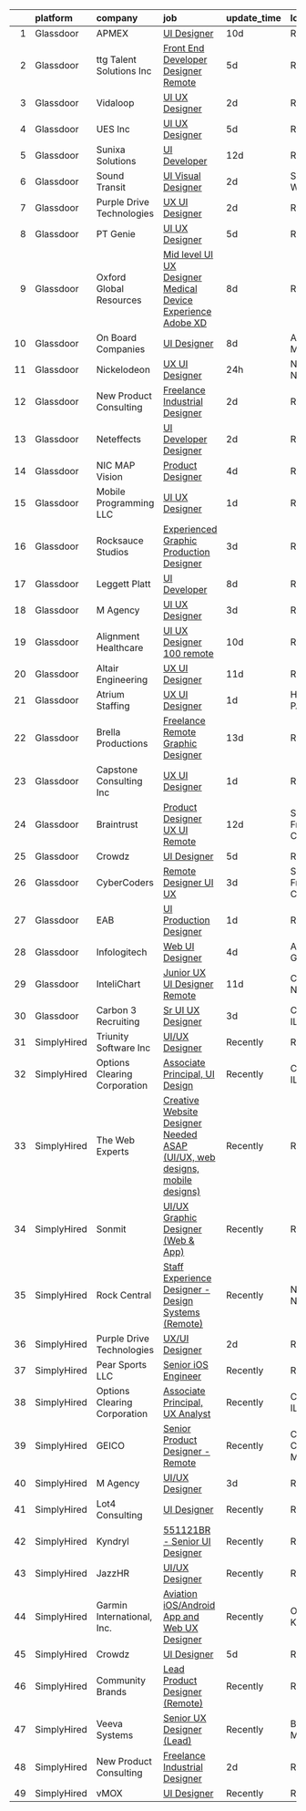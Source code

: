 

|    | platform    | company                      | job                                                                                                                                                                                                                                                                                                                                                                                                                                                                                                                                                                                                                                                                                                                                                                                                                                                                                                                                                                                                                                                                                                                                                                                                                                                                                                                                                                         | update_time   | location          |
|---:|:------------|:-----------------------------|:----------------------------------------------------------------------------------------------------------------------------------------------------------------------------------------------------------------------------------------------------------------------------------------------------------------------------------------------------------------------------------------------------------------------------------------------------------------------------------------------------------------------------------------------------------------------------------------------------------------------------------------------------------------------------------------------------------------------------------------------------------------------------------------------------------------------------------------------------------------------------------------------------------------------------------------------------------------------------------------------------------------------------------------------------------------------------------------------------------------------------------------------------------------------------------------------------------------------------------------------------------------------------------------------------------------------------------------------------------------------------|:--------------|:------------------|
|  1 | Glassdoor   | APMEX                        | [UI Designer](https://www.glassdoor.com/partner/jobListing.htm?pos=120&ao=1136043&s=58&guid=000001825306fbadbcda5c43e0c3f225&src=GD_JOB_AD&t=SR&vt=w&cs=1_648343dd&cb=1659250343125&jobListingId=1008017182181&jrtk=3-0-1g99gduudkbnb801-1g99gduuvihn5800-7b77dcec8923c3c5-)                                                                                                                                                                                                                                                                                                                                                                                                                                                                                                                                                                                                                                                                                                                                                                                                                                                                                                                                                                                                                                                                                                | 10d           | Remote            |
|  2 | Glassdoor   | ttg Talent Solutions  Inc    | [Front End Developer Designer  Remote ](https://www.glassdoor.com/partner/jobListing.htm?pos=111&ao=1110586&s=58&guid=000001825306fbadbcda5c43e0c3f225&src=GD_JOB_AD&t=SR&vt=w&ea=1&cs=1_1d8bcf87&cb=1659250343125&jobListingId=1008028422013&cpc=9908D8D4413DBB8A&jrtk=3-0-1g99gduudkbnb801-1g99gduuvihn5800-c6f6f710d0464853--6NYlbfkN0AUiX3sHKqZN5jl4IsPDtY0khgZWcQ8wFhqB-G_96asve0MCvcbNf7SqkXrWUp1jmlIKT-YA5EnAtLioeaeQoOKV_opw6rbp9AGBOYrP49pG8KxM9-ggLJjVDydvwhqqrlEgCuu3JEj6b5UDQLIovkPiQuBiQRadGHWa_EhVLlmNj427a0YfbHVDPeMNvrStIwlri8aFa9f9nYh1LRiZnG76WIkxSU-AqIBDfPRZhcq4UIUwP2zq920T5q8GOTQpDARZRhtaXqWUXrPJgeqguwf1EmgIz9C3-YkseNEu75KTqcZgzlZqQxoTGGOxf10ZoVBIUg9xRipzAEK25FR8zdgrM5fhZytKzoQFypVJ0RXf5aKmhAvgbnwQr7aG5QrC7_1KCRrlkbao3GGWOXm8Y-yGuM4QBJSQt6GssckmBtqgapLAvgIj9XNXOsNDk3v8KGxmhH1msbIL9xaGO38A-juTIusdMnAK2D9hJ5Jy7ADtqd76WZH_SDdvlpbgb1T3d_30_4QjesthfmsxJEjD_s4)                                                                                                                                                                                                                                                                                                                                                                                                                                                                            | 5d            | Remote            |
|  3 | Glassdoor   | Vidaloop                     | [UI UX Designer](https://www.glassdoor.com/partner/jobListing.htm?pos=116&ao=1136043&s=58&guid=000001825306fbadbcda5c43e0c3f225&src=GD_JOB_AD&t=SR&vt=w&ea=1&cs=1_271dd128&cb=1659250343125&jobListingId=1008036959626&jrtk=3-0-1g99gduudkbnb801-1g99gduuvihn5800-eac5e39a01304a6b-)                                                                                                                                                                                                                                                                                                                                                                                                                                                                                                                                                                                                                                                                                                                                                                                                                                                                                                                                                                                                                                                                                        | 2d            | Remote            |
|  4 | Glassdoor   | UES  Inc                     | [UI UX Designer](https://www.glassdoor.com/partner/jobListing.htm?pos=130&ao=1136043&s=58&guid=000001825306fbadbcda5c43e0c3f225&src=GD_JOB_AD&t=SR&vt=w&cs=1_30b440c9&cb=1659250343131&jobListingId=1008029359731&jrtk=3-0-1g99gduudkbnb801-1g99gduuvihn5800-ce9df08cbaca7a54-)                                                                                                                                                                                                                                                                                                                                                                                                                                                                                                                                                                                                                                                                                                                                                                                                                                                                                                                                                                                                                                                                                             | 5d            | Remote            |
|  5 | Glassdoor   | Sunixa Solutions             | [UI Developer](https://www.glassdoor.com/partner/jobListing.htm?pos=122&ao=1136043&s=58&guid=000001825306fbadbcda5c43e0c3f225&src=GD_JOB_AD&t=SR&vt=w&ea=1&cs=1_a9860f82&cb=1659250343126&jobListingId=1008012122621&jrtk=3-0-1g99gduudkbnb801-1g99gduuvihn5800-3b9e69a774b89b5e-)                                                                                                                                                                                                                                                                                                                                                                                                                                                                                                                                                                                                                                                                                                                                                                                                                                                                                                                                                                                                                                                                                          | 12d           | Remote            |
|  6 | Glassdoor   | Sound Transit                | [UI Visual Designer](https://www.glassdoor.com/partner/jobListing.htm?pos=126&ao=1136043&s=58&guid=000001825306fbadbcda5c43e0c3f225&src=GD_JOB_AD&t=SR&vt=w&cs=1_fae8f810&cb=1659250343126&jobListingId=1008036051864&jrtk=3-0-1g99gduudkbnb801-1g99gduuvihn5800-a6f49e992defb627-)                                                                                                                                                                                                                                                                                                                                                                                                                                                                                                                                                                                                                                                                                                                                                                                                                                                                                                                                                                                                                                                                                         | 2d            | Seattle, WA       |
|  7 | Glassdoor   | Purple Drive Technologies    | [UX UI Designer](https://www.glassdoor.com/partner/jobListing.htm?pos=112&ao=1136043&s=58&guid=000001825306fbadbcda5c43e0c3f225&src=GD_JOB_AD&t=SR&vt=w&ea=1&cs=1_829beacd&cb=1659250343124&jobListingId=1008035630346&jrtk=3-0-1g99gduudkbnb801-1g99gduuvihn5800-fb7694bc27daac12-)                                                                                                                                                                                                                                                                                                                                                                                                                                                                                                                                                                                                                                                                                                                                                                                                                                                                                                                                                                                                                                                                                        | 2d            | Remote            |
|  8 | Glassdoor   | PT Genie                     | [UI UX Designer](https://www.glassdoor.com/partner/jobListing.htm?pos=127&ao=1136043&s=58&guid=000001825306fbadbcda5c43e0c3f225&src=GD_JOB_AD&t=SR&vt=w&ea=1&cs=1_414f4eac&cb=1659250343130&jobListingId=1008028493216&jrtk=3-0-1g99gduudkbnb801-1g99gduuvihn5800-e4c7a1b4a49d41da-)                                                                                                                                                                                                                                                                                                                                                                                                                                                                                                                                                                                                                                                                                                                                                                                                                                                                                                                                                                                                                                                                                        | 5d            | Remote            |
|  9 | Glassdoor   | Oxford Global Resources      | [Mid level UI UX Designer  Medical Device Experience Adobe XD ](https://www.glassdoor.com/partner/jobListing.htm?pos=110&ao=1110586&s=58&guid=000001825306fbadbcda5c43e0c3f225&src=GD_JOB_AD&t=SR&vt=w&ea=1&cs=1_3385f359&cb=1659250343125&jobListingId=1008023314640&cpc=FD1C1DA32C38CFA7&jrtk=3-0-1g99gduudkbnb801-1g99gduuvihn5800-0501b490d8cbc3bc--6NYlbfkN0D38dVY1HiwVlRJ2sgHwoll4iKvb8KzfDOOcqRKKsqQYBdEVI9w2agCyPdJw2s4TQrHJi1On-z-yiBahiLhPRa_zZ-92LhNu5GT_njQ3i7ILmra3Dcgk1GWIchEfEykBti8ThaLnn9OdaIUlkdfeEBRo3WKX8y3LtebUQZcR6C-qSHdhmWqPgXdvTrRcde3nRFBsaEgNKz5CpW6Y1XkFbJiwYZp4HKRoiGlgrVnNXuD9nKj7uptinjN7wOBuP6NLQffpNhpQxIod78s4IQtYD1ym_z-KDh9YZkf-XLJX6wD8Hc509_tYgzJetMss8TXztVWUjrEPA-Y_XRe3lMbjQr7R69fGKBDU3YxWE9haGSXpPSSepbPWJEsAKXJiIMsP4OgEDgojZwZWOEvfqabPN3N_dztzjt0_ZAqw9Jcoz-qtnrPN2Yv9jg3ZqvjbcUYWjMDGFPGr4a-5MeOEgwu2TnZDRiiUxJpBF1J5ym4OvGuKX1SJmMxPfHgDAIIQAJkrY4Doyj6SQsnG8C7d76iXKKoOumWj-jGe-fOp6xHukYcsCGAX02t2ROy)                                                                                                                                                                                                                                                                                                                                                                                                                    | 8d            | Remote            |
| 10 | Glassdoor   | On Board Companies           | [UI Designer](https://www.glassdoor.com/partner/jobListing.htm?pos=106&ao=1110586&s=58&guid=000001825306fbadbcda5c43e0c3f225&src=GD_JOB_AD&t=SR&vt=w&ea=1&cs=1_88ce8140&cb=1659250343124&jobListingId=1008023615622&cpc=7F6F94E2229B3AB5&jrtk=3-0-1g99gduudkbnb801-1g99gduuvihn5800-d1dcd01694e7ece7--6NYlbfkN0BwmVxVIPFI6jVVTU-wKul8v4wplmAs_8WNhyHQXkJf7J0VZjFkcY1ok6dUW_G1Po_ZKb649Y8Sh55GqztxlkUEhAmxGoxlMD5Q3IZ-nyIWj21Dr30oqFOoCljau9HGFzDg4FAzckShMLHECwnjMmf1Lm5i2TSa-J0ddll2-v8wKBcW8OvMdqyVguAeeCES05pd152EMEfZWW4H9v29GKzTt4cUTlmjcI3Ym6a8jp0l5Q6sTDyKXvyaegmjp-_qFIISHsqLUHioNHfHGAt8Lv40XJkqOHnH7Me6rIEXTzuJ9O672s-SW0clWe1gKdeYcheqFrCwiTo4M5aI5Fl8taVfXVBo6FGmFczl2Jr3RTkEKtNo4qrnqKuRKaWGvFGXxWmYAJcud_Lh3kRzjy43twt8F2DMZAGYhLujYHm0xjKD1j4SUoJQc5ITm5rR5F2zr20fHncnZ_EYSel0E55ZkYg6T7PsolNh9fGn2ML_JUiJrH2KB-R6ExKaO2OB_RMdzYe3XU0p-xlXrwXz-sK2gledI7u9vcZp5qZPLnw9sQXdVSiofETI0ptfs2f6L2UjXunFOn585MvZcpgRADZhX7ntpVLRS7fjhwAkTcCHzFOqRdBvEQr4doT0iAqa4queTdOxpt-J1_u_LXKSdeV-DaDqkH44feME1V3n3P-71agVd6UuHQT6VdJr9c81EMvlUsUODjDukYuq5ed5Io1ZqOM4tjtGWdvfGOjyzqXdvU7j7O1o-ZWtbNU2Nd0uXsdNTsusRp1dOfj8hl5S_jiqYRI2v-GBJK9GzEzXbnWBfeZcOqTvjazJkeB613zi9SYdhRjefAGOMsH9O1JK27sg6ng6qJadCSLMNHpnGlUUV_6G5nuX2qYbEkQ1ijJQ6tG5WxBO4fFg0p3rCU_f0WozglYjkqG-FdZaYOSUt2JtmphnZsg5MYUQYkjV8-lrB6zZtWVYG7l0a7-UTJa0bSD_zZz490Jfzlog68Q0aqOMBtIueX5hAEipwEG6)      | 8d            | Anoka, MN         |
| 11 | Glassdoor   | Nickelodeon                  | [UX UI Designer](https://www.glassdoor.com/partner/jobListing.htm?pos=129&ao=1136043&s=58&guid=000001825306fbadbcda5c43e0c3f225&src=GD_JOB_AD&t=SR&vt=w&cs=1_99d84df5&cb=1659250343131&jobListingId=1008039877288&jrtk=3-0-1g99gduudkbnb801-1g99gduuvihn5800-73835aa837e63ee0-)                                                                                                                                                                                                                                                                                                                                                                                                                                                                                                                                                                                                                                                                                                                                                                                                                                                                                                                                                                                                                                                                                             | 24h           | New York, NY      |
| 12 | Glassdoor   | New Product Consulting       | [Freelance Industrial Designer](https://www.glassdoor.com/partner/jobListing.htm?pos=113&ao=1136043&s=58&guid=000001825306fbadbcda5c43e0c3f225&src=GD_JOB_AD&t=SR&vt=w&ea=1&cs=1_a257b486&cb=1659250343125&jobListingId=1008036088748&jrtk=3-0-1g99gduudkbnb801-1g99gduuvihn5800-2ab0118986f65696-)                                                                                                                                                                                                                                                                                                                                                                                                                                                                                                                                                                                                                                                                                                                                                                                                                                                                                                                                                                                                                                                                         | 2d            | Remote            |
| 13 | Glassdoor   | Neteffects                   | [UI Developer Designer](https://www.glassdoor.com/partner/jobListing.htm?pos=101&ao=1110586&s=58&guid=000001825306fbadbcda5c43e0c3f225&src=GD_JOB_AD&t=SR&vt=w&ea=1&cs=1_204cc2b6&cb=1659250343123&jobListingId=1008035815652&cpc=F41FEAB56D215062&jrtk=3-0-1g99gduudkbnb801-1g99gduuvihn5800-20f55369306aed9b--6NYlbfkN0DkPptDrJXidHbiX_cAZqY1TBO6BcohTQUDFYyXRozAXCnWqtX7QyrzcYv9EndguHV_IYNUs5ck1ZNkV2z6i7iiuV4OTGKyI1osLRjBbT2zRg4N75k-chFUjmQzO5tawvSTDDEFL-1qL0mLp-23FXEbeegyyD85pNTeJpus-BFdAfUuFZdR2HcO4ROzt9wEwVjQbO5jT8VwvdRLbzQDT4a2MWhRtUNSNe0Y46l7PG7qLQm8MhT2Tg-WJfQgH4m_vYwr5WiZB-ovzqaP1Yit7hpakQM2totk6GJHi0oBfxoeFxhIezFVteZGFwVP8yOTf82AxfqqIDb84Gz_aNDWsbGQSUbXhmUL9NfmQh3Bx1GUX2drZoJ1YySWnBp4SYEFI-_Oe12B5Pfpa0FUslrgBD1aFBUIsMx00VjatxK7p68uf0cOlEwtX8HkFjMye9aXI35xWhC56Iu23rn_XFcyvwjCle_QWicTKPpv9qZg0Sz7IzIb8uOb_kuXIe-NFRkpQ2o%3D)                                                                                                                                                                                                                                                                                                                                                                                                                                                                                                              | 2d            | Remote            |
| 14 | Glassdoor   | NIC MAP Vision               | [Product Designer](https://www.glassdoor.com/partner/jobListing.htm?pos=103&ao=1110586&s=58&guid=000001825306fbadbcda5c43e0c3f225&src=GD_JOB_AD&t=SR&vt=w&cs=1_37729e0b&cb=1659250343123&jobListingId=1008030867814&cpc=0FE1F5EA2BC84A01&jrtk=3-0-1g99gduudkbnb801-1g99gduuvihn5800-60d9eec4c2205df8--6NYlbfkN0AtsoojotSgbIPhmq4zAQgMxAsohilgvjj0WpDAr-D6-AN6xsHP4aec7gX_7i4O97P3euTb_mLS8EUjoViJCSDtRmeG4FYVXE0XYZobGSwhO6ncyfoaangJZqhXvNaJS6aC5NqmmPwJE0D8kR8HMLaUlxRM5YxzX2UJqgW3lwv5sCS5HadJjfdx63sk4VwrECTa8fsviSXv_8V6HiJjD29xZXYZpqGRPAkL7EJ9xSh4E2wkcRBCdYTe337ZCk1xyLTagHrOh1VJAWhAZliEsNsVEqJMnvVdcL8H1zK5ulD_92kcd1Y0lmNiqnS22BdYJKs6M4cX6TLHlCVL1H61QnLr7fVcsJPUFtOyiqkwsZyEpVkD__grSijzF8ByOGwAOtdZ1EvxY7BkXTaVrgoMCTbV9yTvUIPrDdRtSMxjjvbXxTKTfOkPBwPpI8RbkdMydsSr5W4VsFiesl1ZMpHZlEa2t7snAeE-6V_Iaa-SKz9t3yyWC4mNy3-XUFTXrf9Ggt7aJVuDOpnq2JPPxJClmsSkrXCjbNLiU7Ij7-h0vyDpMg%3D%3D)                                                                                                                                                                                                                                                                                                                                                                                                                                                                          | 4d            | Remote            |
| 15 | Glassdoor   | Mobile Programming LLC       | [UI UX Designer](https://www.glassdoor.com/partner/jobListing.htm?pos=119&ao=1136043&s=58&guid=000001825306fbadbcda5c43e0c3f225&src=GD_JOB_AD&t=SR&vt=w&ea=1&cs=1_d5a0cf0c&cb=1659250343125&jobListingId=1008037441969&jrtk=3-0-1g99gduudkbnb801-1g99gduuvihn5800-3f6b97a06b8e5a2a-)                                                                                                                                                                                                                                                                                                                                                                                                                                                                                                                                                                                                                                                                                                                                                                                                                                                                                                                                                                                                                                                                                        | 1d            | Remote            |
| 16 | Glassdoor   | Rocksauce Studios            | [Experienced Graphic   Production Designer](https://www.glassdoor.com/partner/jobListing.htm?pos=104&ao=1110586&s=58&guid=000001825306fbadbcda5c43e0c3f225&src=GD_JOB_AD&t=SR&vt=w&ea=1&cs=1_9c8b1198&cb=1659250343124&jobListingId=1008033520463&cpc=FAE5E775D180B2FB&jrtk=3-0-1g99gduudkbnb801-1g99gduuvihn5800-1efa8155e4fb7b2c--6NYlbfkN0DukAwDndutArnS8OT3znlJ-TW2KpK_7rZjO0LfXc6UVBiO-8LSPHd95fxw9EE9dqLQUN4La8Iz2lxiLZTyACaQzmvMgZnLmiiD4ovpuApu50jSRvdiNNOTgCcnHojQFB59xjwSAnCtH0Xb8I7jQuQeA6k0kIon-6YO4_kxONUogjdzD6GeNT9kA1w1QNPpPx4mMcQUuDRbKtphONG12JyJRHzWjBD66lSw2d1Xu4ZCdrTGPIFkCjJSgNwi6mZfHguWcNK7iebiF9DzlFuPwHERA-y5fpXmAER_cJ5bG17-4Y5peL1xSiB0aTR5xooaSqaqYrtcfGm3ffIKyEESwMGr343F-RL7KK2Cwvi2NS0ZBSeYeAmaO1acLnbaj2u9bE9yd7G_CQk0OF5Gu641d1JqZMXnqHd_Iv-5SC6m3yTB2o0bZLveH-W6HvbqBTGHhwN2VtrfvrZsGUzCV8obO3Os_--GK939h89497PSyf90ykm_ezVyX-cA-v5ADkgJpwz1J96sjzJ7ITnpah6n80p1)                                                                                                                                                                                                                                                                                                                                                                                                                                                                        | 3d            | Remote            |
| 17 | Glassdoor   | Leggett   Platt              | [UI Developer](https://www.glassdoor.com/partner/jobListing.htm?pos=117&ao=1136043&s=58&guid=000001825306fbadbcda5c43e0c3f225&src=GD_JOB_AD&t=SR&vt=w&cs=1_9a710b5b&cb=1659250343125&jobListingId=1008023905762&jrtk=3-0-1g99gduudkbnb801-1g99gduuvihn5800-74fb0160846daa3e-)                                                                                                                                                                                                                                                                                                                                                                                                                                                                                                                                                                                                                                                                                                                                                                                                                                                                                                                                                                                                                                                                                               | 8d            | Remote            |
| 18 | Glassdoor   | M Agency                     | [UI UX Designer](https://www.glassdoor.com/partner/jobListing.htm?pos=121&ao=1136043&s=58&guid=000001825306fbadbcda5c43e0c3f225&src=GD_JOB_AD&t=SR&vt=w&ea=1&cs=1_076e84b0&cb=1659250343126&jobListingId=1008033168767&jrtk=3-0-1g99gduudkbnb801-1g99gduuvihn5800-969222d91d368c97-)                                                                                                                                                                                                                                                                                                                                                                                                                                                                                                                                                                                                                                                                                                                                                                                                                                                                                                                                                                                                                                                                                        | 3d            | Remote            |
| 19 | Glassdoor   | Alignment Healthcare         | [UI UX Designer  100  remote ](https://www.glassdoor.com/partner/jobListing.htm?pos=115&ao=1136043&s=58&guid=000001825306fbadbcda5c43e0c3f225&src=GD_JOB_AD&t=SR&vt=w&ea=1&cs=1_2d56183a&cb=1659250343125&jobListingId=1008017827934&jrtk=3-0-1g99gduudkbnb801-1g99gduuvihn5800-6f75403b94236db2-)                                                                                                                                                                                                                                                                                                                                                                                                                                                                                                                                                                                                                                                                                                                                                                                                                                                                                                                                                                                                                                                                          | 10d           | Remote            |
| 20 | Glassdoor   | Altair Engineering           | [UX UI Designer](https://www.glassdoor.com/partner/jobListing.htm?pos=125&ao=1136043&s=58&guid=000001825306fbadbcda5c43e0c3f225&src=GD_JOB_AD&t=SR&vt=w&ea=1&cs=1_380d7f71&cb=1659250343130&jobListingId=1008014501825&jrtk=3-0-1g99gduudkbnb801-1g99gduuvihn5800-40422d01b9dad0ef-)                                                                                                                                                                                                                                                                                                                                                                                                                                                                                                                                                                                                                                                                                                                                                                                                                                                                                                                                                                                                                                                                                        | 11d           | Remote            |
| 21 | Glassdoor   | Atrium Staffing              | [UX   UI Designer](https://www.glassdoor.com/partner/jobListing.htm?pos=109&ao=1110586&s=58&guid=000001825306fbadbcda5c43e0c3f225&src=GD_JOB_AD&t=SR&vt=w&ea=1&cs=1_c25afd25&cb=1659250343124&jobListingId=1008038413751&cpc=654405A9B1E0A9F5&jrtk=3-0-1g99gduudkbnb801-1g99gduuvihn5800-62716c1396a6e25e--6NYlbfkN0AJVhJRw9wUHBCF8R8adMoLXwMaKLwknIknnYTuOdK23DV61sywQ-0eW2S9AdR6i3eO8sZ_HT6-xaMEO1UVDwpn9gVyJ1UBSkedu8dPe1jAv0sQqYJY5inB4lXmIY9xs8eBw5ux5s1I4wwnMWJDSM8rl29Pj01000U4jkrJW1Ot_4wUBU3SYuGKICnrqmpxZCVYHyIwVKQ_GuRXz2WFRxD-HT5xaNkUxm7f-wxCD5HvnRmKEPlVel54223tvHO5YjBv5JJBMrRLjYDq7WYRRRj0smJNd2hMqTtmJVAgnxGAVYgGdJIKip-nzqs9ImRCHat07M13GGHdWU2pWZIrtIN4u_IbOnWw-byQJrh-n1WS8ktRP5I9TBedQfOO8Rx2iN2586WniwWvgutW01J7JL7EKG8gz2bVhlOloilPvVCtxPgUyZus9gahC3uPALFiPrWgtNLiU-gBlk5yMTILgz-nL27Qa-cpOFHLsa8JXhJ3fKMCDmhUzZIGA68I-n_aBgMXhIjFEHVP9zWTe929X1asJiZjozPHUoju8hJngGgyeD9b9TLv_uS-W3P3L5MxWF2wleoXb6WfXnrt9CGf8eI65uQAdi4PbbIqWhVfxlmBGcVR0nnSs5DA_rc7Iedsrsx9mzc2zQG4kqcRh6d5n-lr2Eb6EXC4Ok621xJgjfzGy3yzL1oZhmgWH3XPPkcjpWzJN9ArPH1EFoOtWkC7l7MF2wAgAe50i-V2YGOwqRZ4QdrYMQYd3HzzSnpMGVTtOMxKnX1WrwMSL8fGZ-qxjP9EfcRypFp8jkd7_mTst8Y4PBsb4yz3TqsGYGK5j4R1lMKTbfV9foCVY_bOsCT0y_8Jenuw1YeeCK67CkrOVMOXIIa8KEbQfP0N9nSVBNdHBauWsN4xUxJGJD1QrNbhqmDGO91wKLJhQpsrR_9wiiJnZm26tMOs7RdbZRX2ykQneJN2z8ghM9AU72tAc6_cMOil18aT1gThfQF3pgX3uaI9xvs0u85_j862) | 1d            | Horsham, PA       |
| 22 | Glassdoor   | Brella Productions           | [Freelance Remote Graphic Designer](https://www.glassdoor.com/partner/jobListing.htm?pos=124&ao=1136043&s=58&guid=000001825306fbadbcda5c43e0c3f225&src=GD_JOB_AD&t=SR&vt=w&ea=1&cs=1_6469bcdf&cb=1659250343126&jobListingId=1008011290510&jrtk=3-0-1g99gduudkbnb801-1g99gduuvihn5800-6238be48ac6c1cd6-)                                                                                                                                                                                                                                                                                                                                                                                                                                                                                                                                                                                                                                                                                                                                                                                                                                                                                                                                                                                                                                                                     | 13d           | Remote            |
| 23 | Glassdoor   | Capstone Consulting Inc      | [UX UI Designer](https://www.glassdoor.com/partner/jobListing.htm?pos=102&ao=1110586&s=58&guid=000001825306fbadbcda5c43e0c3f225&src=GD_JOB_AD&t=SR&vt=w&ea=1&cs=1_89b62fa2&cb=1659250343123&jobListingId=1008038023907&cpc=7E69D0A57279CD4B&jrtk=3-0-1g99gduudkbnb801-1g99gduuvihn5800-af061ea4a5cfc7b6--6NYlbfkN0B96V2X-ktcizmBETSpagECMuEmqz18d3bUfhM7kAXLffEXIEXFlRommVREmklqT0anZiBABEpXDNg3k9unyGK1ffV2YTkEWnCH4PrhuVsEdUG8WAGdHXvJhRiTukQ_sg1Aq7yQttyJVRn-YytSIbCZv_8IzO-XH5oy1KXeU3pHyBx37dGttXdNWWx-fQNHXJ8yfoulTOhigf6KGxLv5MEPPT4vlPoQ0oJiByl_NPSYPpbyj89AiaKeGc183PHCncQKG6Qsc91p0LeoyYainl12wLu9XWzCvqq2Q9EsRZqIvozF0RLigQqT4m9zFkK4D8OvFO_4qCZiLytpa90p6xljQdBd_sUcEM_MNsxncH2bXXpB7_FXMIcEuL5cGuLeD8EAdkC5Ux5qxV_--la05QelP7cq_Jp0qVnMVRvfnUaR84WQ2xmieYvDUysnruyhy9TTJ5HBUch1eFfwzEW1f0NtLW-p29xcOlKtVtqiuD2cO8jg0wJeb_dmgNLHHNGcXCQenZ4KzM2aLw%3D%3D)                                                                                                                                                                                                                                                                                                                                                                                                                                                                                                       | 1d            | Remote            |
| 24 | Glassdoor   | Braintrust                   | [Product Designer  UX UI   Remote ](https://www.glassdoor.com/partner/jobListing.htm?pos=105&ao=1110586&s=58&guid=000001825306fbadbcda5c43e0c3f225&src=GD_JOB_AD&t=SR&vt=w&ea=1&cs=1_83179151&cb=1659250343124&jobListingId=1008012501062&cpc=F41FEAB56D215062&jrtk=3-0-1g99gduudkbnb801-1g99gduuvihn5800-edf1bf2d8edecc9d--6NYlbfkN0AL3dVr72y2kzw2kaN2Ho5i09lACUMjYeOySpm2U6KfangpSdCj5igvSL6GVg8exZPmT5nPvYI3ZzJniYou6XwlaqwTwKL2c6GCfQcIUdVJQrX9eY-G7iIWEbnt_n2jTWvdh543qbjtqszVtdj2XPvz4bC64tw-6uNIZ6T4bp2ZaUUg1QX9ujSP640hKJAlGwuMwSOFo45rQKIyLK7hsHgV0a2fwqDKvxvlLSOc39r9btmUK-UkxSi304q3dinuz_xR3Zt25-mqrVFrtTnsCU-kd19pEb4IRvDTl8liBA2L7sNPPZjbTVXLW7j8ffoJQPEOquL8gq2G5dp6IPd4fSnAYwTRn-KQe2rvd4BzpWKt05K7LPOLs6FYP0AUG4I6lNo-RAJwPJHW4jH8z3PU6T_MzqLrgwgS005TLg7k4E4fhwgDrbE4yAphwihF26BrLUS7lp15Xz0nsT2uCc0uPABKUWg6dD-ViJ4w4L9oP9g1imVGp81wO9gV25vmXBzawJLRtN1ZwcYZFXYJlxTTer9RZT03Aykk0ge0i7zUS5qUnpAOB9Perk3I9OFpoe7c8gwhgJxEVumHLzNJAFgZe8DazPZ8V5566yaqoBaxZmPFB-seBAm1aWdEWczJj9HNJDLU6ywcEsK3gw-ZbcEGdYHmR6A3YC8LGO__xDOOG7yeqWjJw2A5rlZSIs9CE4xnnjvDkDkW4K7zeaQa-rgn9QWnzQ_JBNZMR3KLH76PpoL9q-lo1lZgV648)                                                                                                                                                                                                                                                | 12d           | San Francisco, CA |
| 25 | Glassdoor   | Crowdz                       | [UI Designer](https://www.glassdoor.com/partner/jobListing.htm?pos=114&ao=1136043&s=58&guid=000001825306fbadbcda5c43e0c3f225&src=GD_JOB_AD&t=SR&vt=w&ea=1&cs=1_2ba396a2&cb=1659250343125&jobListingId=1008028935467&jrtk=3-0-1g99gduudkbnb801-1g99gduuvihn5800-b79524aa36aa837c-)                                                                                                                                                                                                                                                                                                                                                                                                                                                                                                                                                                                                                                                                                                                                                                                                                                                                                                                                                                                                                                                                                           | 5d            | Remote            |
| 26 | Glassdoor   | CyberCoders                  | [Remote Designer UI UX](https://www.glassdoor.com/partner/jobListing.htm?pos=107&ao=1110586&s=58&guid=000001825306fbadbcda5c43e0c3f225&src=GD_JOB_AD&t=SR&vt=w&ea=1&cs=1_a49fba02&cb=1659250343124&jobListingId=1008033320988&cpc=654405A9B1E0A9F5&jrtk=3-0-1g99gduudkbnb801-1g99gduuvihn5800-a4051eb6f5261b5c--6NYlbfkN0CpFJQzrgRR8WqXWK1qKKEqALWJw739KlKqr2H-MSI4eoBlI4EFrmor2FYZMP3muM3zfzcnN-JvHpoDI2JuOhH4yR0onfh_LCFdwtt6FXbp6Dwn-Z6XSdrVpajcDfy5hyk7dffdirMl4IcwIJtNUpJU1bZUqwqw9fouL0wXifjkchaR0pLciF_oZ5b8yPTaB-4Zp30Y4xjbHCY2djzIGFao00iTgUijIpsk06sg1EyFZ31IoniLDyaN2Df3PpP9rTP0bF_gA7Xt6ZX3XM3MzPjb5GlmzZN09QeWm7yvDgT7WD5Pyy6WWkV7F6SkTn8_StVeb0CdqZV9pjbWF4u_XSVfKgbeT4qY0W_DeRsOwj0RYrYynR60NEsHF7_p_PeBRwYa-VeXT5ztbW_CeBWUcoT1VBQwv6kGlsG8WT_kmGECZIYUJZVsirAnYhFFAkxD6rthXECPIJjUI5sv0tcYo5mKIkdLbijb_7IOLEqTtW0FsY5joN51OcZiKrCxEbf87BZzJ_X0XFCj7IxgKwji7TO1b0JAi7ZfuCvYruKLvloS-BlHfqmS0svYj-fBNPzaGi7m2K6uKXPTxvRjUfMNI5bdoCW88nW6AMxir9Q2z2p_DvYP3TyS1monhaPm3BaPIVXO7Um3l3YDki8UdHeX10wSz9Oll0HP40I3rxymhIVhPtrFl2WPdpqdOEiOmiyDwQvk-QwCX6ufTRRqCkYqb04lzbCc_3jx6Mtg3HlTyyMxirQFnxc9_tUEP7vA7KyGuoVwvBykQD-AvXM4v2XftlajVVZkvmsBiJfePD2tmJZ_ATW_iuxGh4p1fJsoWpg9NS-k_QbXMQz6FyaecTeWMcb5ATuA-DQjGPPXngVHJd57pOnXWtAmgzPjTT1LSalNA-rM7RdxmHEjOZgLRDR3M1Kw4XfwjtXmwpQW4JEFQZjtBwbvJ2u_6-w_vHYTRL_T99pI2yHDA8pl7uEMVUssOfYB)                            | 3d            | San Francisco, CA |
| 27 | Glassdoor   | EAB                          | [UI Production Designer](https://www.glassdoor.com/partner/jobListing.htm?pos=118&ao=1136043&s=58&guid=000001825306fbadbcda5c43e0c3f225&src=GD_JOB_AD&t=SR&vt=w&cs=1_f764a3d0&cb=1659250343125&jobListingId=1008038010482&jrtk=3-0-1g99gduudkbnb801-1g99gduuvihn5800-cbab003db44b184f-)                                                                                                                                                                                                                                                                                                                                                                                                                                                                                                                                                                                                                                                                                                                                                                                                                                                                                                                                                                                                                                                                                     | 1d            | Remote            |
| 28 | Glassdoor   | Infologitech                 | [Web UI Designer](https://www.glassdoor.com/partner/jobListing.htm?pos=128&ao=1136043&s=58&guid=000001825306fbadbcda5c43e0c3f225&src=GD_JOB_AD&t=SR&vt=w&ea=1&cs=1_19614a9f&cb=1659250343131&jobListingId=1008030404568&jrtk=3-0-1g99gduudkbnb801-1g99gduuvihn5800-902dec9918e18569-)                                                                                                                                                                                                                                                                                                                                                                                                                                                                                                                                                                                                                                                                                                                                                                                                                                                                                                                                                                                                                                                                                       | 4d            | Atlanta, GA       |
| 29 | Glassdoor   | InteliChart                  | [Junior UX UI Designer   Remote](https://www.glassdoor.com/partner/jobListing.htm?pos=123&ao=1136043&s=58&guid=000001825306fbadbcda5c43e0c3f225&src=GD_JOB_AD&t=SR&vt=w&ea=1&cs=1_4064bf5f&cb=1659250343126&jobListingId=1008015971312&jrtk=3-0-1g99gduudkbnb801-1g99gduuvihn5800-0dbe805531d277ca-)                                                                                                                                                                                                                                                                                                                                                                                                                                                                                                                                                                                                                                                                                                                                                                                                                                                                                                                                                                                                                                                                        | 11d           | Charlotte, NC     |
| 30 | Glassdoor   | Carbon 3 Recruiting          | [Sr  UI UX Designer](https://www.glassdoor.com/partner/jobListing.htm?pos=108&ao=1110586&s=58&guid=000001825306fbadbcda5c43e0c3f225&src=GD_JOB_AD&t=SR&vt=w&ea=1&cs=1_e361ce2b&cb=1659250343124&jobListingId=1008033075851&cpc=280AB1FAEDD8D536&jrtk=3-0-1g99gduudkbnb801-1g99gduuvihn5800-c57cc3d807a74109--6NYlbfkN0DMcPIWrWxaHpMh6btn2g3tH2y5Smbwp-unFjwOaThoGmVn5eMBxgiU0rHfzyapTUbRdvasYaLJEeuZ4kw2rziYJf2OvpWNaX9mb-8dmyLFE8HsPyCbI_NsSv5W7snOoAD9QZOL7m0bPVvafviVpDa-K7JqXRe4ld_I5cAwWaZinWGt6-owN8VSDuiqENPZuHf4vjwV-PK3UFMufu7F9a9FtgAQkTdGF1lmQ_DXeAjqtCJoKhx-DhguwOZU3mitD13Q08MBL2KEiZa-svBST5FONNHvKNF4R3lU1OqNIcePQIT7x7ZzUxIFR58hXubnPrjOpD-hZ1F8dCpvEMZOhffcxL3deruI0UmpVvDmrrNBIsXon5K1Nb-2wv_u7XE673agV5fop6NTJQKjRdJKAYZDYatFi_5BOTiJCN3cHZpT_C6ayOCRfBA2BAWmf-hlqFEK_gRs35otqEg82y-NGQ8drLMY52paZKwilsJgULcqeyJzXHKRG3a-apEsdg8KpjI%3D)                                                                                                                                                                                                                                                                                                                                                                                                                                                                                                                 | 3d            | Chicago, IL       |
| 31 | SimplyHired | Triunity Software Inc        | [UI/UX Designer](https://www.simplyhired.com/job/FWD-WOF8KbcAbAcjywJlxy4RTVvw5WjzCbBrSwfKnZen6sTM60PUkA?q=ui+designer)                                                                                                                                                                                                                                                                                                                                                                                                                                                                                                                                                                                                                                                                                                                                                                                                                                                                                                                                                                                                                                                                                                                                                                                                                                                      | Recently      | Remote            |
| 32 | SimplyHired | Options Clearing Corporation | [Associate Principal, UI Design](https://www.simplyhired.com/job/W92YsuUW4xbt8AD3mTP4SQGrVXpulViZ7_LHfCXEUtW2GMS18CQL7g?q=ui+designer)                                                                                                                                                                                                                                                                                                                                                                                                                                                                                                                                                                                                                                                                                                                                                                                                                                                                                                                                                                                                                                                                                                                                                                                                                                      | Recently      | Chicago, IL       |
| 33 | SimplyHired | The Web Experts              | [Creative Website Designer Needed ASAP (UI/UX, web designs, mobile designs)](https://www.simplyhired.com/job/l-egCQiYg6FAtzLn9s0wN-WzeWW5snE-ksAblGGZvNSlnpUcsuhHqA?q=ui+designer)                                                                                                                                                                                                                                                                                                                                                                                                                                                                                                                                                                                                                                                                                                                                                                                                                                                                                                                                                                                                                                                                                                                                                                                          | Recently      | Remote            |
| 34 | SimplyHired | Sonmit                       | [UI/UX Graphic Designer (Web & App)](https://www.simplyhired.com/job/TT1tdgylAMZxGVY2hzETtgohpaQvRl8XiwGMqMFfZyrAAlF4HPJAqw?q=ui+designer)                                                                                                                                                                                                                                                                                                                                                                                                                                                                                                                                                                                                                                                                                                                                                                                                                                                                                                                                                                                                                                                                                                                                                                                                                                  | Recently      | Remote            |
| 35 | SimplyHired | Rock Central                 | [Staff Experience Designer - Design Systems (Remote)](https://www.simplyhired.com/job/wGe6C28J11MkzfioyR_m9oiPg-qKrUibYOhMeZWgwGUY78Qox31bDA?q=ui+designer)                                                                                                                                                                                                                                                                                                                                                                                                                                                                                                                                                                                                                                                                                                                                                                                                                                                                                                                                                                                                                                                                                                                                                                                                                 | Recently      | New York, NY      |
| 36 | SimplyHired | Purple Drive Technologies    | [UX/UI Designer](https://www.simplyhired.com/job/KW3leg5WMdaekuWuPzq94htqKHmAwxO_HzoANaC-MIe-WW6U4_8vLg?q=ui+designer)                                                                                                                                                                                                                                                                                                                                                                                                                                                                                                                                                                                                                                                                                                                                                                                                                                                                                                                                                                                                                                                                                                                                                                                                                                                      | 2d            | Remote            |
| 37 | SimplyHired | Pear Sports LLC              | [Senior iOS Engineer](https://www.simplyhired.com/job/ogE_FKcrmOauLNW0WPOvD_K_Rc_YLFLOi7yqUsR0pGeMMVeNCusxUw?q=ui+designer)                                                                                                                                                                                                                                                                                                                                                                                                                                                                                                                                                                                                                                                                                                                                                                                                                                                                                                                                                                                                                                                                                                                                                                                                                                                 | Recently      | Remote            |
| 38 | SimplyHired | Options Clearing Corporation | [Associate Principal, UX Analyst](https://www.simplyhired.com/job/NJXAUfSOqzVhwx_M0iXaDIbYwM8ExZPwjgA8IYKXBrDi_WqxwVqsDw?q=ui+designer)                                                                                                                                                                                                                                                                                                                                                                                                                                                                                                                                                                                                                                                                                                                                                                                                                                                                                                                                                                                                                                                                                                                                                                                                                                     | Recently      | Chicago, IL       |
| 39 | SimplyHired | GEICO                        | [Senior Product Designer - Remote](https://www.simplyhired.com/job/ln3sud8aZd5sLYh7KD6CsvNqb5UO84vfiWg14cWgaPWEKoWKejzmPA?q=ui+designer)                                                                                                                                                                                                                                                                                                                                                                                                                                                                                                                                                                                                                                                                                                                                                                                                                                                                                                                                                                                                                                                                                                                                                                                                                                    | Recently      | Chevy Chase, MD   |
| 40 | SimplyHired | M Agency                     | [UI/UX Designer](https://www.simplyhired.com/job/2vSgeUREuwL3QV86gBHocx6ZJe196Ii5mrdE8Cp2IAEyOd0_icDfRg?q=ui+designer)                                                                                                                                                                                                                                                                                                                                                                                                                                                                                                                                                                                                                                                                                                                                                                                                                                                                                                                                                                                                                                                                                                                                                                                                                                                      | 3d            | Remote            |
| 41 | SimplyHired | Lot4 Consulting              | [UI Designer](https://www.simplyhired.com/job/AjAfI2JSU-MG31efQwtOmtZqMcj8HVvA_GPeKENoRjgXeGbYFJyqBw?q=ui+designer)                                                                                                                                                                                                                                                                                                                                                                                                                                                                                                                                                                                                                                                                                                                                                                                                                                                                                                                                                                                                                                                                                                                                                                                                                                                         | Recently      | Remote            |
| 42 | SimplyHired | Kyndryl                      | [551121BR - Senior UI Designer](https://www.simplyhired.com/job/ln0q34g6s9axBOm-rTUWAVtLoFSFqQUKmESbQP3-Av_kUwzfaMU9MQ?q=ui+designer)                                                                                                                                                                                                                                                                                                                                                                                                                                                                                                                                                                                                                                                                                                                                                                                                                                                                                                                                                                                                                                                                                                                                                                                                                                       | Recently      | Remote            |
| 43 | SimplyHired | JazzHR                       | [UI/UX Designer](https://www.simplyhired.com/job/Yex-YG7sq9tWe_fCm2zUaKg6yD-f2KXwXGI-SyCZZsuKoWKWbf6SPA?q=ui+designer)                                                                                                                                                                                                                                                                                                                                                                                                                                                                                                                                                                                                                                                                                                                                                                                                                                                                                                                                                                                                                                                                                                                                                                                                                                                      | Recently      | Remote            |
| 44 | SimplyHired | Garmin International, Inc.   | [Aviation iOS/Android App and Web UX Designer](https://www.simplyhired.com/job/LHjY42tjIFE2VvYlPIGuF2jXvqqpajXmdLSKn9F4RnlayQCV0iQ0mA?q=ui+designer)                                                                                                                                                                                                                                                                                                                                                                                                                                                                                                                                                                                                                                                                                                                                                                                                                                                                                                                                                                                                                                                                                                                                                                                                                        | Recently      | Olathe, KS        |
| 45 | SimplyHired | Crowdz                       | [UI Designer](https://www.simplyhired.com/job/Y7bGQntAB6hq6XSTzMBAlBqDLrQUpvKhMJ_2b6f6JcRZBeF0rvbEEQ?q=ui+designer)                                                                                                                                                                                                                                                                                                                                                                                                                                                                                                                                                                                                                                                                                                                                                                                                                                                                                                                                                                                                                                                                                                                                                                                                                                                         | 5d            | Remote            |
| 46 | SimplyHired | Community Brands             | [Lead Product Designer (Remote)](https://www.simplyhired.com/job/9eiAZn3dEWJfk-tGmz8jN8A9zgsEC5L7lC4octilkWwbfYEELHQLSQ?q=ui+designer)                                                                                                                                                                                                                                                                                                                                                                                                                                                                                                                                                                                                                                                                                                                                                                                                                                                                                                                                                                                                                                                                                                                                                                                                                                      | Recently      | Remote            |
| 47 | SimplyHired | Veeva Systems                | [Senior UX Designer (Lead)](https://www.simplyhired.com/job/zotqg0LNyggwCvIVEN0GQD5X9uMwPE4Ruxm9_8sypuf_l-NU82U_IQ?q=ui+designer)                                                                                                                                                                                                                                                                                                                                                                                                                                                                                                                                                                                                                                                                                                                                                                                                                                                                                                                                                                                                                                                                                                                                                                                                                                           | Recently      | Boston, MA        |
| 48 | SimplyHired | New Product Consulting       | [Freelance Industrial Designer](https://www.simplyhired.com/job/laa-hXkqNpIzZxkoQycem7lT2H7PEcCZKQXIfInDodFi6xRT3sJV8A?q=ui+designer)                                                                                                                                                                                                                                                                                                                                                                                                                                                                                                                                                                                                                                                                                                                                                                                                                                                                                                                                                                                                                                                                                                                                                                                                                                       | 2d            | Remote            |
| 49 | SimplyHired | vMOX                         | [UI Designer](https://www.simplyhired.com/job/-xu2smBm5NNkhuaClDztbzBPXLeXJvYWkiRluapxLcKGcselFZtnmQ?q=ui+designer)                                                                                                                                                                                                                                                                                                                                                                                                                                                                                                                                                                                                                                                                                                                                                                                                                                                                                                                                                                                                                                                                                                                                                                                                                                                         | Recently      | Remote            |